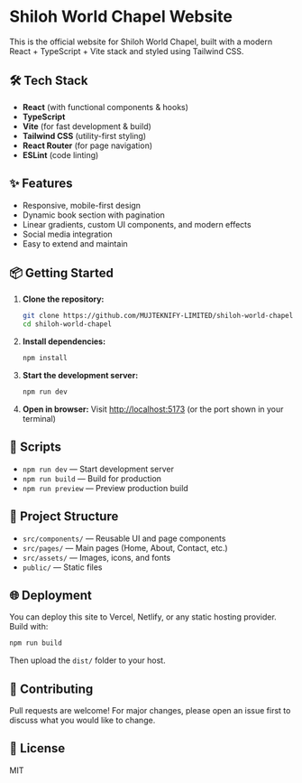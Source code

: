 # Shiloh World Chapel Website

This is the official website for Shiloh World Chapel, built with a modern React + TypeScript + Vite stack and styled using Tailwind CSS.

## 🛠️ Tech Stack

- **React** (with functional components & hooks)
- **TypeScript**
- **Vite** (for fast development & build)
- **Tailwind CSS** (utility-first styling)
- **React Router** (for page navigation)
- **ESLint** (code linting)

## ✨ Features

- Responsive, mobile-first design
- Dynamic book section with pagination
- Linear gradients, custom UI components, and modern effects
- Social media integration
- Easy to extend and maintain

## 📦 Getting Started

1. **Clone the repository:**
   ```bash
   git clone https://github.com/MUJTEKNIFY-LIMITED/shiloh-world-chapel.git
   cd shiloh-world-chapel
   ```
2. **Install dependencies:**
   ```bash
   npm install
   ```
3. **Start the development server:**
   ```bash
   npm run dev
   ```
4. **Open in browser:**
   Visit [http://localhost:5173](http://localhost:5173) (or the port shown in your terminal)

## 📝 Scripts

- `npm run dev` — Start development server
- `npm run build` — Build for production
- `npm run preview` — Preview production build

## 📁 Project Structure

- `src/components/` — Reusable UI and page components
- `src/pages/` — Main pages (Home, About, Contact, etc.)
- `src/assets/` — Images, icons, and fonts
- `public/` — Static files

## 🌐 Deployment

You can deploy this site to Vercel, Netlify, or any static hosting provider. Build with:

```bash
npm run build
```

Then upload the `dist/` folder to your host.

## 🤝 Contributing

Pull requests are welcome! For major changes, please open an issue first to discuss what you would like to change.

## 📄 License

MIT
